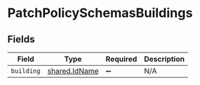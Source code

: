 # PatchPolicySchemasBuildings


## Fields

| Field                                          | Type                                           | Required                                       | Description                                    |
| ---------------------------------------------- | ---------------------------------------------- | ---------------------------------------------- | ---------------------------------------------- |
| `building`                                     | [shared.IdName](../../models/shared/idname.md) | :heavy_minus_sign:                             | N/A                                            |